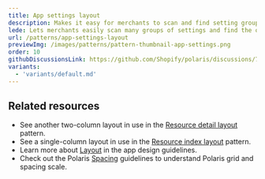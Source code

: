 ```yaml
---
title: App settings layout
description: Makes it easy for merchants to scan and find setting groups.
lede: Lets merchants easily scan many groups of settings and find the ones they want to change.
url: /patterns/app-settings-layout
previewImg: /images/patterns/pattern-thumbnail-app-settings.png
order: 10
githubDiscussionsLink: https://github.com/Shopify/polaris/discussions/7852
variants:
  - 'variants/default.md'
---
```


<div as="Variants"></div>

## Related resources

- See another two-column layout in use in the [Resource detail layout](/patterns/resource-details-layout) pattern.
- See a single-column layout in use in the [Resource index layout](/patterns/resource-index-layout) pattern.
- Learn more about [Layout](https://shopify.dev/apps/design-guidelines/layout) in the app design guidelines.
- Check out the Polaris [Spacing](/design/space) guidelines to understand Polaris grid and spacing scale.
